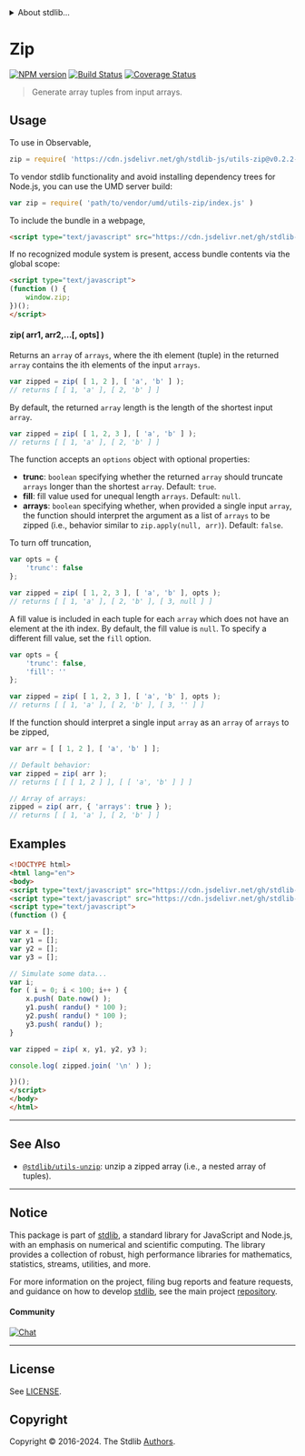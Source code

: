 <!--

@license Apache-2.0

Copyright (c) 2018 The Stdlib Authors.

Licensed under the Apache License, Version 2.0 (the "License");
you may not use this file except in compliance with the License.
You may obtain a copy of the License at

   http://www.apache.org/licenses/LICENSE-2.0

Unless required by applicable law or agreed to in writing, software
distributed under the License is distributed on an "AS IS" BASIS,
WITHOUT WARRANTIES OR CONDITIONS OF ANY KIND, either express or implied.
See the License for the specific language governing permissions and
limitations under the License.

-->


<details>
  <summary>
    About stdlib...
  </summary>
  <p>We believe in a future in which the web is a preferred environment for numerical computation. To help realize this future, we've built stdlib. stdlib is a standard library, with an emphasis on numerical and scientific computation, written in JavaScript (and C) for execution in browsers and in Node.js.</p>
  <p>The library is fully decomposable, being architected in such a way that you can swap out and mix and match APIs and functionality to cater to your exact preferences and use cases.</p>
  <p>When you use stdlib, you can be absolutely certain that you are using the most thorough, rigorous, well-written, studied, documented, tested, measured, and high-quality code out there.</p>
  <p>To join us in bringing numerical computing to the web, get started by checking us out on <a href="https://github.com/stdlib-js/stdlib">GitHub</a>, and please consider <a href="https://opencollective.com/stdlib">financially supporting stdlib</a>. We greatly appreciate your continued support!</p>
</details>

# Zip

[![NPM version][npm-image]][npm-url] [![Build Status][test-image]][test-url] [![Coverage Status][coverage-image]][coverage-url] <!-- [![dependencies][dependencies-image]][dependencies-url] -->

> Generate array tuples from input arrays.

<section class="intro">

</section>

<!-- /.intro -->



<section class="usage">

## Usage

To use in Observable,

```javascript
zip = require( 'https://cdn.jsdelivr.net/gh/stdlib-js/utils-zip@v0.2.2-umd/browser.js' )
```

To vendor stdlib functionality and avoid installing dependency trees for Node.js, you can use the UMD server build:

```javascript
var zip = require( 'path/to/vendor/umd/utils-zip/index.js' )
```

To include the bundle in a webpage,

```html
<script type="text/javascript" src="https://cdn.jsdelivr.net/gh/stdlib-js/utils-zip@v0.2.2-umd/browser.js"></script>
```

If no recognized module system is present, access bundle contents via the global scope:

```html
<script type="text/javascript">
(function () {
    window.zip;
})();
</script>
```

#### zip( arr1, arr2,...\[, opts] )

Returns an `array` of `arrays`, where the ith element (tuple) in the returned `array` contains the ith elements of the input `arrays`.

```javascript
var zipped = zip( [ 1, 2 ], [ 'a', 'b' ] );
// returns [ [ 1, 'a' ], [ 2, 'b' ] ]
```

By default, the returned `array` length is the length of the shortest input `array`.

```javascript
var zipped = zip( [ 1, 2, 3 ], [ 'a', 'b' ] );
// returns [ [ 1, 'a' ], [ 2, 'b' ] ]
```

The function accepts an `options` object with optional properties:

-   **trunc**: `boolean` specifying whether the returned `array` should truncate `arrays` longer than the shortest `array`. Default: `true`.
-   **fill**: fill value used for unequal length `arrays`. Default: `null`.
-   **arrays**: `boolean` specifying whether, when provided a single input `array`, the function should interpret the argument as a list of `arrays` to be zipped (i.e., behavior similar to `zip.apply(null, arr)`). Default: `false`.

To turn off truncation,

```javascript
var opts = {
    'trunc': false
};

var zipped = zip( [ 1, 2, 3 ], [ 'a', 'b' ], opts );
// returns [ [ 1, 'a' ], [ 2, 'b' ], [ 3, null ] ]
```

A fill value is included in each tuple for each `array` which does not have an element at the ith index. By default, the fill value is `null`. To specify a different fill value, set the `fill` option.

```javascript
var opts = {
    'trunc': false,
    'fill': ''
};

var zipped = zip( [ 1, 2, 3 ], [ 'a', 'b' ], opts );
// returns [ [ 1, 'a' ], [ 2, 'b' ], [ 3, '' ] ]
```

If the function should interpret a single input `array` as an `array` of `arrays` to be zipped,

<!-- eslint-disable object-curly-newline -->

```javascript
var arr = [ [ 1, 2 ], [ 'a', 'b' ] ];

// Default behavior:
var zipped = zip( arr );
// returns [ [ [ 1, 2 ] ], [ [ 'a', 'b' ] ] ]

// Array of arrays:
zipped = zip( arr, { 'arrays': true } );
// returns [ [ 1, 'a' ], [ 2, 'b' ] ]
```

</section>

<!-- /.usage -->

<section class="examples">

## Examples

<!-- eslint no-undef: "error" -->

```html
<!DOCTYPE html>
<html lang="en">
<body>
<script type="text/javascript" src="https://cdn.jsdelivr.net/gh/stdlib-js/random-base-randu@umd/browser.js"></script>
<script type="text/javascript" src="https://cdn.jsdelivr.net/gh/stdlib-js/utils-zip@v0.2.2-umd/browser.js"></script>
<script type="text/javascript">
(function () {

var x = [];
var y1 = [];
var y2 = [];
var y3 = [];

// Simulate some data...
var i;
for ( i = 0; i < 100; i++ ) {
    x.push( Date.now() );
    y1.push( randu() * 100 );
    y2.push( randu() * 100 );
    y3.push( randu() );
}

var zipped = zip( x, y1, y2, y3 );

console.log( zipped.join( '\n' ) );

})();
</script>
</body>
</html>
```

</section>

<!-- /.examples -->

<!-- Section for related `stdlib` packages. Do not manually edit this section, as it is automatically populated. -->

<section class="related">

* * *

## See Also

-   <span class="package-name">[`@stdlib/utils-unzip`][@stdlib/utils/unzip]</span><span class="delimiter">: </span><span class="description">unzip a zipped array (i.e., a nested array of tuples).</span>

</section>

<!-- /.related -->

<!-- Section for all links. Make sure to keep an empty line after the `section` element and another before the `/section` close. -->


<section class="main-repo" >

* * *

## Notice

This package is part of [stdlib][stdlib], a standard library for JavaScript and Node.js, with an emphasis on numerical and scientific computing. The library provides a collection of robust, high performance libraries for mathematics, statistics, streams, utilities, and more.

For more information on the project, filing bug reports and feature requests, and guidance on how to develop [stdlib][stdlib], see the main project [repository][stdlib].

#### Community

[![Chat][chat-image]][chat-url]

---

## License

See [LICENSE][stdlib-license].


## Copyright

Copyright &copy; 2016-2024. The Stdlib [Authors][stdlib-authors].

</section>

<!-- /.stdlib -->

<!-- Section for all links. Make sure to keep an empty line after the `section` element and another before the `/section` close. -->

<section class="links">

[npm-image]: http://img.shields.io/npm/v/@stdlib/utils-zip.svg
[npm-url]: https://npmjs.org/package/@stdlib/utils-zip

[test-image]: https://github.com/stdlib-js/utils-zip/actions/workflows/test.yml/badge.svg?branch=v0.2.2
[test-url]: https://github.com/stdlib-js/utils-zip/actions/workflows/test.yml?query=branch:v0.2.2

[coverage-image]: https://img.shields.io/codecov/c/github/stdlib-js/utils-zip/main.svg
[coverage-url]: https://codecov.io/github/stdlib-js/utils-zip?branch=main

<!--

[dependencies-image]: https://img.shields.io/david/stdlib-js/utils-zip.svg
[dependencies-url]: https://david-dm.org/stdlib-js/utils-zip/main

-->

[chat-image]: https://img.shields.io/gitter/room/stdlib-js/stdlib.svg
[chat-url]: https://app.gitter.im/#/room/#stdlib-js_stdlib:gitter.im

[stdlib]: https://github.com/stdlib-js/stdlib

[stdlib-authors]: https://github.com/stdlib-js/stdlib/graphs/contributors

[umd]: https://github.com/umdjs/umd
[es-module]: https://developer.mozilla.org/en-US/docs/Web/JavaScript/Guide/Modules

[deno-url]: https://github.com/stdlib-js/utils-zip/tree/deno
[deno-readme]: https://github.com/stdlib-js/utils-zip/blob/deno/README.md
[umd-url]: https://github.com/stdlib-js/utils-zip/tree/umd
[umd-readme]: https://github.com/stdlib-js/utils-zip/blob/umd/README.md
[esm-url]: https://github.com/stdlib-js/utils-zip/tree/esm
[esm-readme]: https://github.com/stdlib-js/utils-zip/blob/esm/README.md
[branches-url]: https://github.com/stdlib-js/utils-zip/blob/main/branches.md

[stdlib-license]: https://raw.githubusercontent.com/stdlib-js/utils-zip/main/LICENSE

<!-- <related-links> -->

[@stdlib/utils/unzip]: https://github.com/stdlib-js/utils-unzip/tree/umd

<!-- </related-links> -->

</section>

<!-- /.links -->
